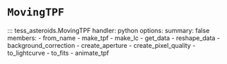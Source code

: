 # `MovingTPF`

::: tess_asteroids.MovingTPF
    handler: python
    options:
      summary: false
      members:
        - from_name
        - make_tpf
        - make_lc
        - get_data
        - reshape_data
        - background_correction
        - create_aperture
        - create_pixel_quality
        - to_lightcurve
        - to_fits
        - animate_tpf